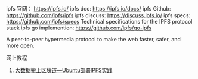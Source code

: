 ipfs 官网： https://ipfs.io/
ipfs doc: https://ipfs.io/docs/
ipfs Github: https://github.com/ipfs/ipfs
ipfs discuss: https://discuss.ipfs.io/
ipfs specs: https://github.com/ipfs/specs  Technical specifications for the IPFS protocol stack
ipfs go implemention: https://github.com/ipfs/go-ipfs

A peer-to-peer hypermedia protocol to make the web faster, safer, and more open.


网上教程

1. [大数据搬上区块链—Ubuntu部署IPFS实践](https://www.jianshu.com/p/80f891c6c6a3)
